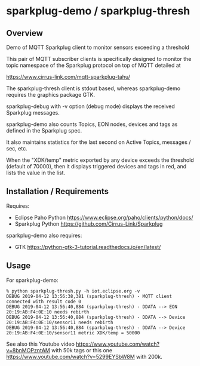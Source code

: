 # sparkplug-demo / sparkplug-thresh

## Overview

Demo of MQTT Sparkplug client to monitor sensors exceeding a threshold 

This pair of MQTT subscriber clients is specifically designed to monitor the topic
namespace of the Sparkplug protocol on top of MQTT detailed at

https://www.cirrus-link.com/mqtt-sparkplug-tahu/

The sparkplug-thresh client is stdout based, whereas sparkplug-demo requires
the graphics package GTK.

sparkplug-debug with -v option (debug mode) displays the received Sparkplug messages.

sparkplug-demo also counts Topics, EON nodes, devices and tags as defined in the Sparkplug
spec.

It also maintains statistics for the last second on Active Topics, messages / sec,
etc.

When the "XDK/temp" metric exported by any device exceeds the threshold (default
of 70000), then it displays triggered devices and tags in red, and lists the value
in the list.

## Installation / Requirements

Requires:

- Eclipse Paho Python https://www.eclipse.org/paho/clients/python/docs/
- Sparkplug Python https://github.com/Cirrus-Link/Sparkplug

sparkplug-demo also requires:

- GTK https://python-gtk-3-tutorial.readthedocs.io/en/latest/


## Usage

For sparkplug-demo:
```
% python sparkplug-thresh.py -h iot.eclipse.org -v
DEBUG 2019-04-12 13:56:38,381 (sparkplug-thresh) - MQTT client connected with result code 0
DEBUG 2019-04-12 13:56:40,884 (sparkplug-thresh) - DDATA --> EON 20:19:AB:F4:0E:10 needs rebirth
DEBUG 2019-04-12 13:56:40,884 (sparkplug-thresh) - DDATA --> Device 20:19:AB:F4:0E:10/sensor11 needs rebirth
DEBUG 2019-04-12 13:56:40,884 (sparkplug-thresh) - DDATA --> Device 20:19:AB:F4:0E:10/sensor11 metric XDK/temp = 50000
```


See also this Youtube video https://www.youtube.com/watch?v=8bnMOPzntAM with 50k tags
or this one https://www.youtube.com/watch?v=5299EYSbW8M with 200k.


